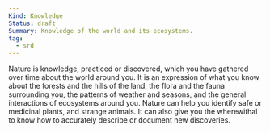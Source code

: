```yaml
---
Kind: Knowledge
Status: draft
Summary: Knowledge of the world and its ecosystems.
tag:
  - srd
---
```

Nature is knowledge, practiced or discovered, which you have gathered over time about the world around you. It is an expression of what you know about the forests and the hills of the land, the flora and the fauna surrounding you, the patterns of weather and seasons, and the general interactions of ecosystems around you. Nature can help you identify safe or medicinal plants, and strange animals. It can also give you the wherewithal to know how to accurately describe or document new discoveries.
